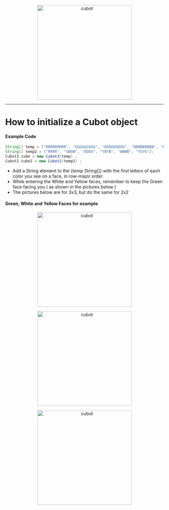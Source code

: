 

<p align="center">
  <img width="300" src="https://cdn.discordapp.com/attachments/812010624301269012/846043080104607744/output-onlinepngtools.png" alt="cubot">
</p>
<hr> 

# How to initialize a Cubot object

#### Example Code 

```java
String[] temp = {"RRRRRRRRR", "GGGGGGGGG", "OOOOOOOOO", "BBBBBBBBB", "WWWWWWWWW", "YYYYYYYYY"}; 
String[] temp2 = {"RRRR", "GWGW", "OOOO", "YBYB", "WBWB", "YGYG"};
Cubot3 cube = new Cubot3(temp) ; 
Cubot2 cube2 = new Cubot2(temp2) ; 
``` 
* Add a String element to the {temp String[]} with the first letters of each color you see on a face, in row-major order. 
* While entering the White and Yellow faces, remember to keep the Green face facing you ( as shown in the pictures below ) 
* The pictures below are for 3x3, but do the same for 2x2
#### Green, White and Yellow Faces for example 
<p align="center">
  <img width="300" src="https://cdn.discordapp.com/attachments/812010624301269012/846018771907117086/Untitled_design.png" alt="cubot">
</p>
<p align="center">
  <img width="300" src="https://cdn.discordapp.com/attachments/812010624301269012/846045567205638175/Untitled_design_1.png" alt="cubot">
</p>
<p align="center">
  <img width="300" src="https://cdn.discordapp.com/attachments/812010624301269012/846039736976277556/greenyellow.png" alt="cubot">
</p>
